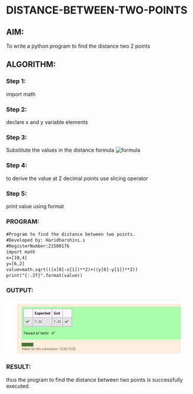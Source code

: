 # DISTANCE-BETWEEN-TWO-POINTS

## AIM:
To write a python program to find the distance two 2 points
## ALGORITHM:
### Step 1:
import math 
### Step 2: 
declare x and y variable elements
### Step 3: 
Substitute the values in the distance formula  ![formula](/formula.jpg)
### Step 4: 
to derive the value at 2 decimal points use slicing operator
### Step 5:
print value using format 
### PROGRAM:
```
#Program to find the distance between two points.
#Developed by: Haridharshini.s
#RegisterNumber:21500176
import math 
x=[10,4]
y=[6,2]
value=math.sqrt(((x[0]-x[1])**2)+((y[0]-y[1])**2))
print("{:.2f}".format(value))
```
### OUTPUT:
![output](./exercise3.png)

### RESULT:
thus the program to find the distance between two points is successfully executed.
